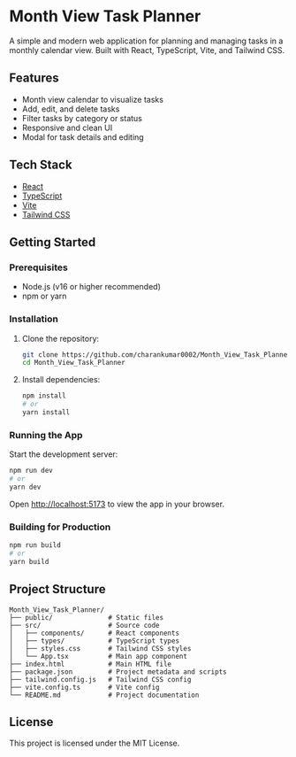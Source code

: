 
# Month View Task Planner

A simple and modern web application for planning and managing tasks in a monthly calendar view. Built with React, TypeScript, Vite, and Tailwind CSS.

## Features
- Month view calendar to visualize tasks
- Add, edit, and delete tasks
- Filter tasks by category or status
- Responsive and clean UI
- Modal for task details and editing

## Tech Stack
- [React](https://react.dev/)
- [TypeScript](https://www.typescriptlang.org/)
- [Vite](https://vitejs.dev/)
- [Tailwind CSS](https://tailwindcss.com/)

## Getting Started

### Prerequisites
- Node.js (v16 or higher recommended)
- npm or yarn

### Installation

1. Clone the repository:
	```sh
	git clone https://github.com/charankumar0002/Month_View_Task_Planner.git
	cd Month_View_Task_Planner
	```
2. Install dependencies:
	```sh
	npm install
	# or
	yarn install
	```

### Running the App

Start the development server:
```sh
npm run dev
# or
yarn dev
```

Open [http://localhost:5173](http://localhost:5173) to view the app in your browser.

### Building for Production

```sh
npm run build
# or
yarn build
```

## Project Structure
```
Month_View_Task_Planner/
├── public/              # Static files
├── src/                 # Source code
│   ├── components/      # React components
│   ├── types/           # TypeScript types
│   ├── styles.css       # Tailwind CSS styles
│   └── App.tsx          # Main app component
├── index.html           # Main HTML file
├── package.json         # Project metadata and scripts
├── tailwind.config.js   # Tailwind CSS config
├── vite.config.ts       # Vite config
└── README.md            # Project documentation
```

## License

This project is licensed under the MIT License.
